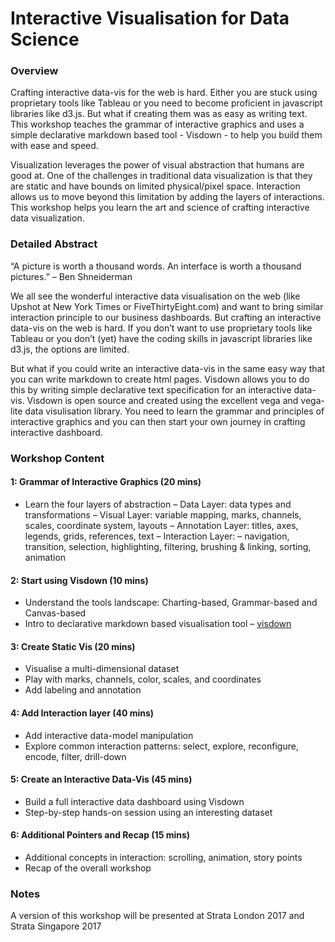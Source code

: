 # Interactive Visualisation for Data Science

### Overview

Crafting interactive data-vis for the web is hard. Either you are stuck using proprietary tools like Tableau or you need to become proficient in javascript libraries like d3.js. But what if creating them was as easy as writing text. This workshop teaches the grammar of interactive graphics and uses a simple declarative markdown based tool - Visdown - to help you build them with ease and speed.

Visualization leverages the power of visual abstraction that humans are good at. One of the challenges in traditional data visualization is that they are static and have bounds on limited physical/pixel space. Interaction allows us to move beyond this limitation by adding the layers of interactions. This workshop helps you learn the art and science of crafting interactive data visualization.

### Detailed Abstract

“A picture is worth a thousand words. An interface is worth a thousand pictures.” – Ben Shneiderman

We all see the wonderful interactive data visualisation on the web (like Upshot at New York Times or FiveThirtyEight.com) and want to bring similar interaction principle to our business dashboards. But crafting an interactive data-vis on the web is hard. If you don’t want to use proprietary tools like Tableau or you don’t (yet) have the coding skills in javascript libraries like d3.js, the options are limited.

But what if you could write an interactive data-vis in the same easy way that you can write markdown to create html pages. Visdown allows you to do this by writing simple declarative text specification for an interactive data-vis. Visdown is open source and created using the excellent vega and vega-lite data visulisation library. You need to learn the grammar and principles of interactive graphics and you can then start your own journey in crafting interactive dashboard.

### Workshop Content

#### 1: Grammar of Interactive Graphics (20 mins)
- Learn the four layers of abstraction 
– Data Layer: data types and transformations
– Visual Layer: variable mapping, marks, channels, scales, coordinate system, layouts
– Annotation Layer: titles, axes, legends, grids, references, text
– Interaction Layer: – navigation, transition, selection, highlighting, filtering, brushing & linking, sorting, animation

#### 2: Start using Visdown (10 mins)
- Understand the tools landscape: Charting-based, Grammar-based and Canvas-based
- Intro to declarative markdown based visualisation tool – [visdown](http://visdown.amitkaps.com)

#### 3: Create Static Vis (20 mins)
- Visualise a multi-dimensional dataset
- Play with marks, channels, color, scales, and coordinates 
- Add labeling and annotation

#### 4: Add Interaction layer (40 mins)
- Add interactive data-model manipulation 
- Explore common interaction patterns: select, explore, reconfigure, encode, filter, drill-down

#### 5: Create an Interactive Data-Vis (45 mins)
- Build a full interactive data dashboard using Visdown
- Step-by-step hands-on session using an interesting dataset

#### 6: Additional Pointers and Recap (15 mins)
- Additional concepts in interaction: scrolling, animation, story points
- Recap of the overall workshop

### Notes
A version of this workshop will be presented at Strata London 2017 and Strata Singapore 2017
